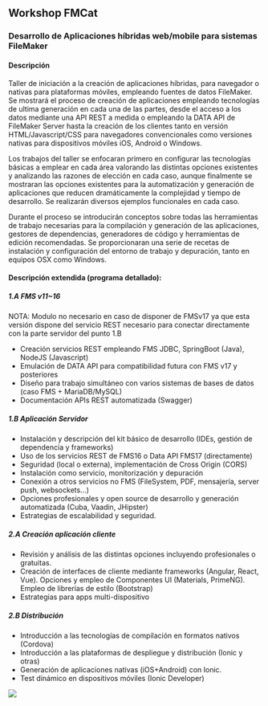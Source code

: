## Workshop FMCat

### Desarrollo de Aplicaciones híbridas web/mobile para sistemas FileMaker

#### Descripción

Taller de iniciación a la creación de aplicaciones híbridas, para navegador o nativas para plataformas móviles, empleando fuentes de datos FileMaker.
Se mostrará el proceso de creación de aplicaciones empleando tecnologías de ultima generación en cada una de las partes, desde el acceso a los datos mediante una API REST a medida o empleando la DATA API de FileMaker Server hasta la creación de los clientes tanto en versión HTML/Javascript/CSS para navegadores convencionales como versiones nativas para dispositivos móviles iOS, Android o Windows.

Los trabajos del taller se enfocaran primero en configurar las tecnologías básicas a emplear en cada área valorando las distintas opciones existentes y analizando las razones de elección en cada caso, aunque finalmente se mostraran las opciones existentes para la automatización y generación de aplicaciones que reducen dramáticamente la complejidad y tiempo de desarrollo. Se realizarán diversos ejemplos funcionales en cada caso.

Durante el proceso se introducirán conceptos sobre todas las herramientas de trabajo necesarias para la compilación y generación de las aplicaciones, gestores de dependencias, generadores de código y herramientas de edición recomendadas. Se proporcionaran una serie de recetas de instalación y configuración del entorno de trabajo y depuración, tanto en equipos OSX como Windows.

#### Descripción extendida (programa detallado): 

##### 1.A FMS v11~16

NOTA: Modulo no necesario en caso de disponer de FMSv17 ya que esta versión dispone del servicio REST necesario para conectar directamente con la parte servidor del punto 1.B

* Creación servicios REST empleando FMS JDBC, SpringBoot (Java), NodeJS (Javascript)
* Emulación de DATA API para compatibilidad futura con FMS v17 y posteriores
* Diseño para trabajo simultáneo con varios sistemas de bases de datos (caso FMS + MariaDB/MySQL)
* Documentación APIs REST automatizada (Swagger)

##### 1.B Aplicación Servidor

* Instalación y descripción del kit básico de desarrollo (IDEs, gestión de dependencia y frameworks)
* Uso de los servicios REST de FMS16 o Data API FMS17 (directamente)
* Seguridad (local o externa), implementación de Cross Origin (CORS)
* Instalación como servicio, monitorización y depuración
* Conexión a otros servicios no FMS (FileSystem, PDF, mensajería, server push, websockets...)
* Opciones profesionales y open source de desarrollo y generación automatizada (Cuba, Vaadin, JHipster)
* Estrategias de escalabilidad y seguridad.

##### 2.A Creación aplicación cliente

* Revisión y análisis de las distintas opciones incluyendo profesionales o gratuitas.
* Creación de interfaces de cliente mediante frameworks (Angular, React, Vue). Opciones y empleo de Componentes UI (Materials, PrimeNG). Empleo de librerías de estilo (Bootstrap)
* Estrategias para apps multi-dispositivo

##### 2.B Distribución

* Introducción a las tecnologías de compilación en formatos nativos (Cordova)
* Introducción a las plataformas de despliegue y distribución (Ionic y otras)
* Generación de aplicaciones nativas (iOS+Android) con Ionic.
* Test dinámico en dispositivos móviles (Ionic Developer)


![](https://fmcatalonia.files.wordpress.com/2018/06/wshop-fcat-stack.png?w=480)

